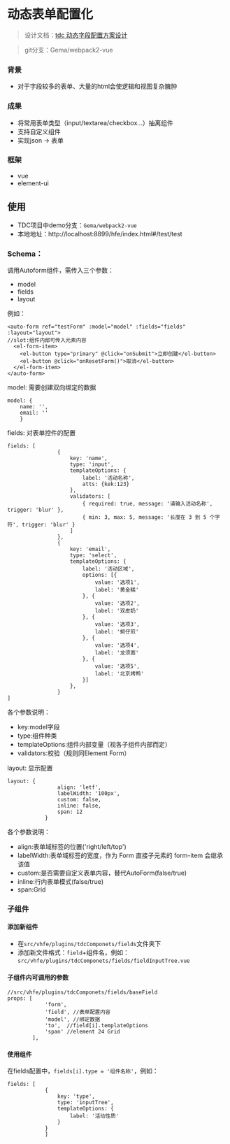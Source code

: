# 动态表单配置化

> 设计文档：[tdc 动态字段配置方案设计](https://wiki.sankuai.com/pages/viewpage.action?pageId=1065853261&focusedCommentId=1079089865#comment-1079089865)

> git分支：Gema/webpack2-vue

### 背景

* 对于字段较多的表单、大量的html会使逻辑和视图复杂臃肿


### 成果

* 将常用表单类型（input/textarea/checkbox...）抽离组件
* 支持自定义组件
* 实现json -> 表单

### 框架

* vue
* element-ui

## 使用

* TDC项目中demo分支：`Gema/webpack2-vue`
* 本地地址：http://localhost:8899/hfe/index.html#/test/test

### Schema：
调用Autoform组件，需传入三个参数：

* model
* fields
* layout

例如：
```
<auto-form ref="testForm" :model="model" :fields="fields" :layout="layout">
//slot:组件内部可传入元素内容
  <el-form-item>
    <el-button type="primary" @click="onSubmit">立即创建</el-button>
    <el-button @click="onResetForm()">取消</el-button>
  </el-form-item>
</auto-form>
```

model:
需要创建双向绑定的数据
```
model: {
    name: '',
    email: ''
    }
```

fields:
对表单控件的配置

```
fields: [
                {
                    key: 'name',
                    type: 'input',
                    templateOptions: {
                        label: '活动名称',
                        atts: {kek:123}
                    },
                    validators: [
                        { required: true, message: '请输入活动名称', trigger: 'blur' },
                        { min: 3, max: 5, message: '长度在 3 到 5 个字符', trigger: 'blur' }
                    ]
                },
                {
                    key: 'email',
                    type: 'select',
                    templateOptions: {
                        label: '活动区域',
                        options: [{
                            value: '选项1',
                            label: '黄金糕'
                        }, {
                            value: '选项2',
                            label: '双皮奶'
                        }, {
                            value: '选项3',
                            label: '蚵仔煎'
                        }, {
                            value: '选项4',
                            label: '龙须面'
                        }, {
                            value: '选项5',
                            label: '北京烤鸭'
                        }]
                    },
                }
]
```

各个参数说明：

* key:model字段
* type:组件种类
* templateOptions:组件内部变量（视各子组件内部而定）
* validators:校验（规则同Element Form）

layout:
显示配置
```
layout: {
                align: 'letf',
                labelWidth: '100px',
                custom: false,
                inline: false,
                span: 12
            }
```
各个参数说明：

* align:表单域标签的位置('right/left/top')
* labelWidth:表单域标签的宽度，作为 Form 直接子元素的 form-item 会继承该值
* custom:是否需要自定义表单内容，替代AutoForm(false/true)
* inline:行内表单模式(false/true)
* span:Grid

### 子组件

#### 添加新组件
* 在`src/vhfe/plugins/tdcComponets/fields`文件夹下
* 添加新文件格式：`field`+组件名，例如：`src/vhfe/plugins/tdcComponets/fields/fieldInputTree.vue`

#### 子组件内可调用的参数

```
//src/vhfe/plugins/tdcComponets/fields/baseField
props: [
            'form',
            'field', //表单配置内容
            'model', //绑定数据
            'to',  //field[i].templateOptions
            'span' //element 24 Grid
        ],
```

#### 使用组件
在fields配置中，`fields[i].type = '组件名称'`，例如：
```
fields: [
            {
                key: 'type',
                type: 'inputTree',
                templateOptions: {
                    label: '活动性质'
                }
            }
            ]
```
